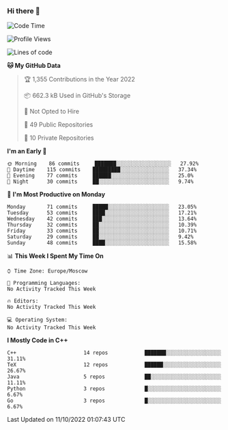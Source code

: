 ### Hi there 👋

<!--
**SemenMartynov/SemenMartynov** is a ✨ _special_ ✨ repository because its `README.md` (this file) appears on your GitHub profile.

Here are some ideas to get you started:

- 🔭 I’m currently working on ...
- 🌱 I’m currently learning ...
- 👯 I’m looking to collaborate on ...
- 🤔 I’m looking for help with ...
- 💬 Ask me about ...
- 📫 How to reach me: ...
- 😄 Pronouns: ...
- ⚡ Fun fact: ...
-->

<!--START_SECTION:waka-->
![Code Time](http://img.shields.io/badge/Code%20Time-0%20secs-blue)

![Profile Views](http://img.shields.io/badge/Profile%20Views-0-blue)

![Lines of code](https://img.shields.io/badge/From%20Hello%20World%20I%27ve%20Written-2%20Million%20lines%20of%20code-blue)

**🐱 My GitHub Data** 

> 🏆 1,355 Contributions in the Year 2022
 > 
> 📦 662.3 kB Used in GitHub's Storage 
 > 
> 🚫 Not Opted to Hire
 > 
> 📜 49 Public Repositories 
 > 
> 🔑 10 Private Repositories  
 > 
**I'm an Early 🐤** 

```text
🌞 Morning    86 commits     ███████░░░░░░░░░░░░░░░░░░   27.92% 
🌆 Daytime    115 commits    █████████░░░░░░░░░░░░░░░░   37.34% 
🌃 Evening    77 commits     ██████░░░░░░░░░░░░░░░░░░░   25.0% 
🌙 Night      30 commits     ██░░░░░░░░░░░░░░░░░░░░░░░   9.74%

```
📅 **I'm Most Productive on Monday** 

```text
Monday       71 commits     █████░░░░░░░░░░░░░░░░░░░░   23.05% 
Tuesday      53 commits     ████░░░░░░░░░░░░░░░░░░░░░   17.21% 
Wednesday    42 commits     ███░░░░░░░░░░░░░░░░░░░░░░   13.64% 
Thursday     32 commits     ██░░░░░░░░░░░░░░░░░░░░░░░   10.39% 
Friday       33 commits     ██░░░░░░░░░░░░░░░░░░░░░░░   10.71% 
Saturday     29 commits     ██░░░░░░░░░░░░░░░░░░░░░░░   9.42% 
Sunday       48 commits     ████░░░░░░░░░░░░░░░░░░░░░   15.58%

```


📊 **This Week I Spent My Time On** 

```text
⌚︎ Time Zone: Europe/Moscow

💬 Programming Languages: 
No Activity Tracked This Week

🔥 Editors: 
No Activity Tracked This Week

💻 Operating System: 
No Activity Tracked This Week

```

**I Mostly Code in C++** 

```text
C++                      14 repos            ███████░░░░░░░░░░░░░░░░░░   31.11% 
TeX                      12 repos            ██████░░░░░░░░░░░░░░░░░░░   26.67% 
Java                     5 repos             ██░░░░░░░░░░░░░░░░░░░░░░░   11.11% 
Python                   3 repos             █░░░░░░░░░░░░░░░░░░░░░░░░   6.67% 
Go                       3 repos             █░░░░░░░░░░░░░░░░░░░░░░░░   6.67%

```



 Last Updated on 11/10/2022 01:07:43 UTC
<!--END_SECTION:waka-->